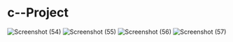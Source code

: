 # c--Project
![Screenshot (54)](https://github.com/divpatel2702/c--Project/assets/62496949/f245e129-0e52-422e-b6d9-5bd58bbf08ca)
![Screenshot (55)](https://github.com/divpatel2702/c--Project/assets/62496949/58ed0265-eb4a-433a-aa4d-d0d2482acc11)
![Screenshot (56)](https://github.com/divpatel2702/c--Project/assets/62496949/ec0c473c-1c5a-4497-a2b1-8ab23c5f6d12)
![Screenshot (57)](https://github.com/divpatel2702/c--Project/assets/62496949/77de9f0a-37ab-49cc-9e86-dacbbab33718)
